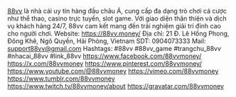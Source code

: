 [88vv](https://88vv.money/) là nhà cái uy tín hàng đầu châu Á, cung cấp đa dạng trò chơi cá cược như thể thao, casino trực tuyến, slot game. Với giao diện thân thiện và dịch vụ khách hàng 24/7, 88vv cam kết mang đến trải nghiệm giải trí đỉnh cao cho người chơi.
Website: https://88vv.money/
Địa chỉ: 21 Đ. Lê Hồng Phong, Đông Khê, Ngô Quyền, Hải Phòng, Vietnam
SDT: 0904073333
Mail: support88vv@gmail.com
Hashtags: #88vv #88vv_game  #trangchu_88vv #nhacai_88vv #link_88vv
https://www.facebook.com/88vvmoney/
https://x.com/88vvmoney
https://www.pinterest.com/88vvmoney/
https://www.youtube.com/@88vvmoney
https://vimeo.com/88vvmoney
https://www.tumblr.com/88vvmoney
https://www.twitch.tv/88vvmoney/about
https://gravatar.com/88vvmoney